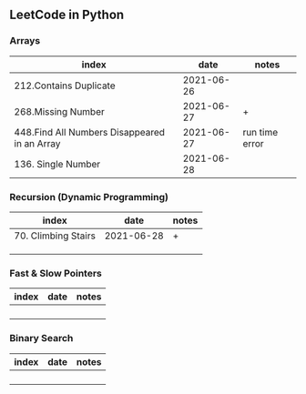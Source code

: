 ## LeetCode in Python

### Arrays
| index | date | notes |
|-------|------|-------|
|  212.Contains Duplicate    |  2021-06-26    |       |
|  268.Missing Number  |  2021-06-27  | + |
|  448.Find All Numbers Disappeared in an Array | 2021-06-27     |  run time error  |
|  136. Single Number  | 2021-06-28  |       |


### Recursion (Dynamic Programming)
| index  | date | notes |
|-------|------|-------|
| 70. Climbing Stairs | 2021-06-28 |  +   |
|       |      |       |
|       |      |       |
|       |      |       |


### Fast & Slow Pointers
| index | date | notes |
|-------|------|-------|
|      |   |       |
|       |      |       |
|       |      |       |
|       |      |       |


### Binary Search
| index| date | notes |
|-------|------|-------|
|       |   |       |
|        |      |       |
|        |      |       |
|        |      |       |


### 
